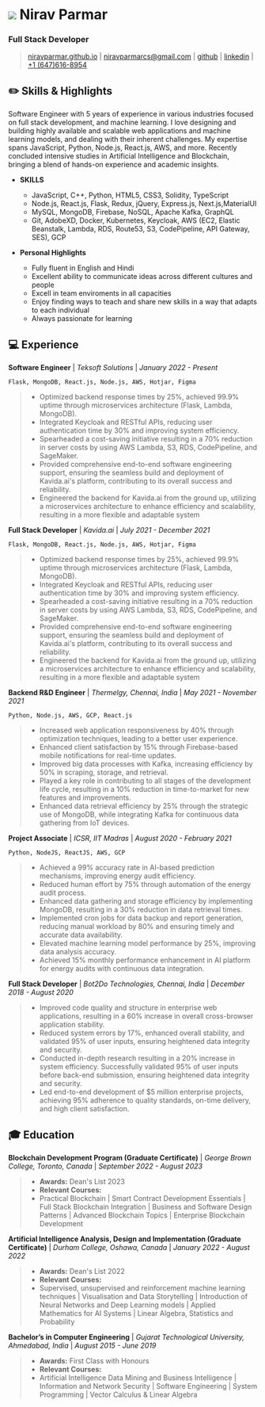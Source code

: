 # ![](#)  Nirav Parmar
### Full Stack Developer
> [niravparmar.github.io](http://niravparmar.github.io) | 
[niravparmarcs@gmail.com](mailto:niravparmarcs@gmail.com) |
[github](https://github.com/niravparmar) |
[linkedin](https://linkedin.com/in/nirav_621) |
[+1 (647)616-8954](tel:+16476168954)


## :pencil2: Skills & Highlights
Software Engineer with 5 years of experience in various industries focused on full stack development, and machine learning. I love designing and building highly available and scalable web applications and machine learning models, and dealing with their inherent challenges. My expertise spans JavaScript, Python, Node.js, React.js, AWS, and more. Recently concluded intensive studies in Artificial Intelligence and Blockchain, bringing a blend of hands-on experience and academic insights.

* __SKILLS__
    * JavaScript, C++, Python, HTML5, CSS3, Solidity, TypeScript 
    * Node.js, React.js, Flask, Redux, jQuery, Express.js, Next.js,MaterialUI
    * MySQL, MongoDB, Firebase, NoSQL, Apache Kafka, GraphQL
    * Git, AdobeXD, Docker, Kubernetes, Keycloak, AWS (EC2, Elastic Beanstalk, Lambda, RDS, Route53, S3, CodePipeline, API Gateway, SES), GCP

* __Personal Highlights__
  * Fully fluent in English and Hindi
  * Excellent ability to communicate ideas across different cultures and people
  * Excell in team enviroments in all capacities
  * Enjoy finding ways to teach and share new skills in a way that adapts to each individual
  * Always passionate for learning

## :computer: Experience
**Software Engineer**
| _Teksoft Solutions_ | _January 2022 - Present_

`Flask, MongoDB, React.js, Node.js, AWS, Hotjar, Figma`
>* Optimized backend response times by 25%, achieved 99.9% uptime through microservices architecture (Flask, Lambda, MongoDB).
>* Integrated Keycloak and RESTful APIs, reducing user authentication time by 30% and improving system efficiency.
>* Spearheaded a cost-saving initiative resulting in a 70% reduction in server costs by using AWS Lambda, S3, RDS, CodePipeline, and SageMaker.
>* Provided comprehensive end-to-end software engineering support, ensuring the seamless build and deployment of Kavida.ai's platform, contributing to its overall success and reliability.
>* Engineered the backend for Kavida.ai from the ground up, utilizing a microservices architecture to enhance efficiency and scalability, resulting in a more flexible and adaptable system

**Full Stack Developer**
| _Kavida.ai_ | _July 2021 - December 2021_

`Flask, MongoDB, React.js, Node.js, AWS, Hotjar, Figma`
>* Optimized backend response times by 25%, achieved 99.9% uptime through microservices architecture (Flask, Lambda, MongoDB).
>* Integrated Keycloak and RESTful APIs, reducing user authentication time by 30% and improving system efficiency.
>* Spearheaded a cost-saving initiative resulting in a 70% reduction in server costs by using AWS Lambda, S3, RDS, CodePipeline, and SageMaker.
>* Provided comprehensive end-to-end software engineering support, ensuring the seamless build and deployment of Kavida.ai's platform, contributing to its overall success and reliability.
>* Engineered the backend for Kavida.ai from the ground up, utilizing a microservices architecture to enhance efficiency and scalability, resulting in a more flexible and adaptable system

**Backend R&D Engineer**
| _Thermelgy, Chennai, India_ | _May 2021 - November 2021_

`Python, Node.js, AWS, GCP, React.js`
>* Increased web application responsiveness by 40% through optimization techniques, leading to a better user experience.
>* Enhanced client satisfaction by 15% through Firebase-based mobile notifications for real-time updates.
>* Improved big data processes with Kafka, increasing efficiency by 50% in scraping, storage, and retrieval.
>* Played a key role in contributing to all stages of the development life cycle, resulting in a 10% reduction in time-to-market for new features and improvements.
>* Enhanced data retrieval efficiency by 25% through the strategic use of MongoDB, while integrating Kafka for continuous data gathering from IoT devices.

**Project Associate**
| _ICSR, IIT Madras_ | _August 2020 - February 2021_

`Python, NodeJS, ReactJS, AWS, GCP`
>* Achieved a 99% accuracy rate in AI-based prediction mechanisms, improving energy audit efficiency.
>* Reduced human effort by 75% through automation of the energy audit process.
>* Enhanced data gathering and storage efficiency by implementing MongoDB, resulting in a 30% reduction in data retrieval times.
>* Implemented cron jobs for data backup and report generation, reducing manual workload by 80% and ensuring timely and accurate data availability.
>* Elevated machine learning model performance by 25%, improving data analysis accuracy.
>* Achieved 15% monthly performance enhancement in AI platform for energy audits with continuous data integration.

**Full Stack Developer**
| _Bot2Do Technologies, Chennai, India_ | _December 2018 - August 2020_
 
>* Improved code quality and structure in enterprise web applications, resulting in a 60% increase in overall cross-browser application stability.
>* Reduced system errors by 17%, enhanced overall stability, and validated 95% of user inputs, ensuring heightened data integrity and security.
>* Conducted in-depth research resulting in a 20% increase in system efficiency. Successfully validated 95% of user inputs before back-end submission, ensuring heightened data integrity and security.
>* Led end-to-end development of $5 million enterprise projects, achieving 95% adherence to quality standards, on-time delivery, and high client satisfaction.


## :mortar_board: Education
**Blockchain Development Program (Graduate Certificate)**
| _George Brown College, Toronto, Canada_ | _September 2022 - August 2023_

>* **Awards:** Dean's List 2023
>* **Relevant Courses:** 
 >* Practical Blockchain | Smart Contract Development Essentials | Full Stack Blockchain Integration | Business and Software Design Patterns | Advanced Blockchain Topics | Enterprise Blockchain Development

**Artificial Intelligence Analysis, Design and Implementation (Graduate Certificate)**
| _Durham College, Oshawa, Canada_ | _January 2022 - August 2022_

>* **Awards:** Dean's List 2022
>* **Relevant Courses:**
>* Supervised, unsupervised and reinforcement machine learning techniques | Visualisation and Data Storytelling | Introduction of Neural Networks and Deep Learning models | Applied Mathematics for AI Systems | Linear Algebra, Statistics and Probability

**Bachelor’s in Computer Engineering**
| _Gujarat Technological University, Ahmedabad, India_ | _August 2015 - June 2019_

>* **Awards:** First Class with Honours
>* **Relevant Courses:**
>* Artificial Intelligence Data Mining and Business Intelligence | Information and Network Security | Software Engineering | System Programming | Vector Calculus & Linear Algebra
